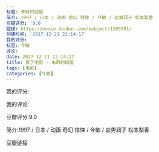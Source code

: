 ```yaml
---
标题: 未麻的部屋
简介: 1997 / 日本 / 动画 奇幻 惊悚 / 今敏 / 岩男润子 松本梨香
豆瓣评分: '9.0'
链接: https://movie.douban.com/subject/1395091/
创建时间: '2017-12-21 22:14:17'
我的评分:
标签: 今敏
评论:
date: 2017-12-21 22:14:17
title: 看了电影 - 未麻的部屋
tags: [电影]
categories: [今敏]
---
```


我的评分:

我的评论:

豆瓣评分:9.0

简介:1997 / 日本 / 动画 奇幻 惊悚 / 今敏 / 岩男润子 松本梨香

[豆瓣链接](https://movie.douban.com/subject/1395091/)

